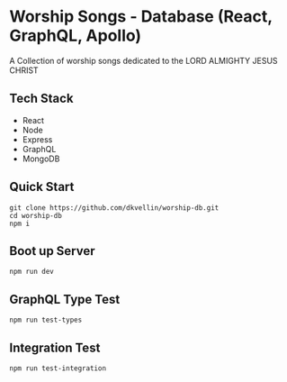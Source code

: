 # Worship Songs - Database (React, GraphQL, Apollo)
A Collection of worship songs dedicated to the LORD ALMIGHTY JESUS CHRIST

## Tech Stack

- React
- Node
- Express
- GraphQL
- MongoDB

## Quick Start

```
git clone https://github.com/dkvellin/worship-db.git
cd worship-db
npm i
```

## Boot up Server

```
npm run dev
```

## GraphQL Type Test

```
npm run test-types
```

## Integration Test

```
npm run test-integration
```
